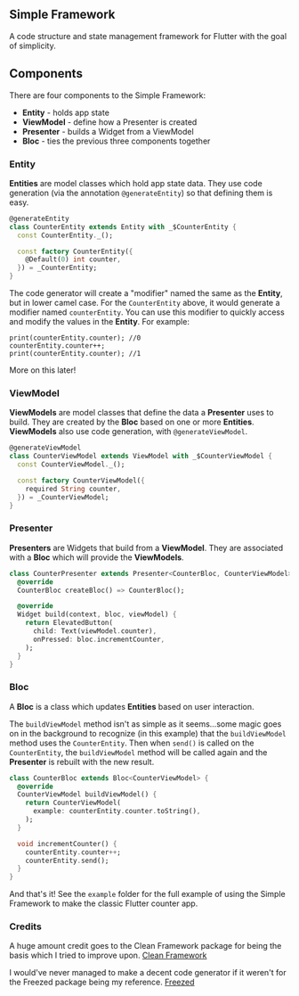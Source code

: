 ## Simple Framework
A code structure and state management framework for Flutter with the goal of simplicity.

## Components

There are four components to the Simple Framework:
 - **Entity** - holds app state
 - **ViewModel** - define how a Presenter is created
 - **Presenter** - builds a Widget from a ViewModel
 - **Bloc** - ties the previous three components together

### Entity

**Entities** are model classes which hold app state data. They use code generation (via the annotation
`@generateEntity`) so that defining them is easy.

```dart
@generateEntity
class CounterEntity extends Entity with _$CounterEntity {
  const CounterEntity._();

  const factory CounterEntity({
    @Default(0) int counter,
  }) = _CounterEntity;
}
```

The code generator will create a "modifier" named the same as the **Entity**, but in lower camel
case. For the `CounterEntity` above, it would generate a modifier named `counterEntity`. You
can use this modifier to quickly access and modify the values in the **Entity**. For example:

```
print(counterEntity.counter); //0
counterEntity.counter++;
print(counterEntity.counter); //1
```

More on this later!

### ViewModel

**ViewModels** are model classes that define the data a **Presenter** uses to build. They are created by the
**Bloc** based on one or more **Entities**. **ViewModels** also use code generation, with `@generateViewModel`.

```dart
@generateViewModel
class CounterViewModel extends ViewModel with _$CounterViewModel {
  const CounterViewModel._();

  const factory CounterViewModel({
    required String counter,
  }) = _CounterViewModel;
}
```

### Presenter

**Presenters** are Widgets that build from a **ViewModel**. They are associated with a **Bloc** which will
provide the **ViewModels**.

```dart
class CounterPresenter extends Presenter<CounterBloc, CounterViewModel> {
  @override
  CounterBloc createBloc() => CounterBloc();

  @override
  Widget build(context, bloc, viewModel) {
    return ElevatedButton(
      child: Text(viewModel.counter),
      onPressed: bloc.incrementCounter,
    );
  }
}
```

### Bloc

A **Bloc** is a class which updates **Entities** based on user interaction.

The `buildViewModel` method isn't as simple as it seems...some magic goes on in the background
to recognize (in this example) that the `buildViewModel` method uses the `CounterEntity`. Then
when `send()` is called on the `CounterEntity`, the `buildViewModel` method will be called again
and the **Presenter** is rebuilt with the new result.

```dart
class CounterBloc extends Bloc<CounterViewModel> {
  @override
  CounterViewModel buildViewModel() {
    return CounterViewModel(
      example: counterEntity.counter.toString(),
    );
  }

  void incrementCounter() {
    counterEntity.counter++;
    counterEntity.send();
  }
}
```

And that's it!
See the `example` folder for the full example of using the Simple Framework to make the classic
Flutter counter app.

### Credits
A huge amount credit goes to the Clean Framework package for being the basis which I tried to
improve upon.
[Clean Framework](https://pub.dev/packages/clean_framework/versions/0.4.2)

I would've never managed to make a decent code generator if it weren't for the Freezed package
being my reference.
[Freezed](https://pub.dev/packages/freezed)

